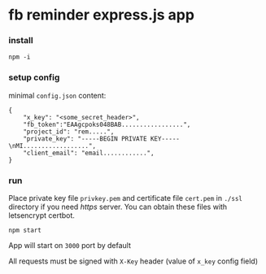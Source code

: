 # fb reminder express.js app

### install

`npm -i`

### setup config

minimal `config.json` content:

```  
{  
    "x_key": "<some_secret_header>",
    "fb_token":"EAAgcpoks048BAB.................",
    "project_id": "rem.....",
    "private_key": "-----BEGIN PRIVATE KEY-----\nMI..................",
    "client_email": "email............",
}
```

### run

Place private key file `privkey.pem` and certificate file `cert.pem` in `./ssl` directory if you need *https* server.
You can obtain these files with letsencrypt certbot.

`npm start`

App will start on `3000` port by default

All requests must be signed with `X-Key` header (value of `x_key` config field)